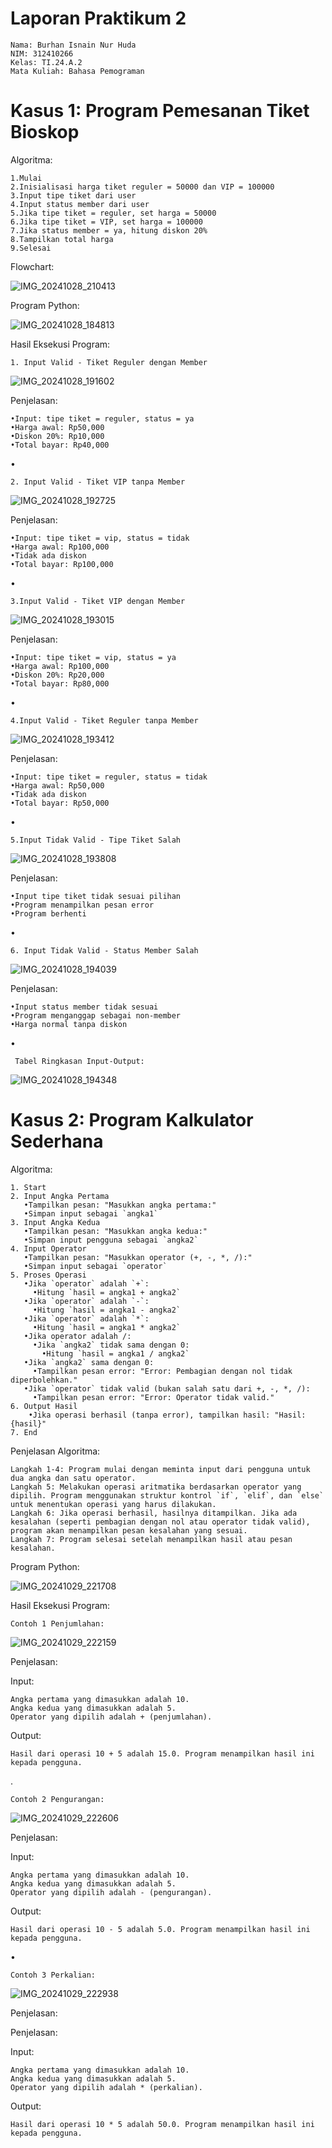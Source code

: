# Laporan Praktikum 2

    Nama: Burhan Isnain Nur Huda
    NIM: 312410266
    Kelas: TI.24.A.2
    Mata Kuliah: Bahasa Pemograman 

# Kasus 1: Program Pemesanan Tiket Bioskop

Algoritma:

    1.Mulai
    2.Inisialisasi harga tiket reguler = 50000 dan VIP = 100000
    3.Input tipe tiket dari user
    4.Input status member dari user
    5.Jika tipe tiket = reguler, set harga = 50000
    6.Jika tipe tiket = VIP, set harga = 100000
    7.Jika status member = ya, hitung diskon 20%
    8.Tampilkan total harga
    9.Selesai
    
Flowchart:

![IMG_20241028_210413](https://github.com/user-attachments/assets/b9fa3e93-b1bb-4f9d-9186-a3cdab7e1538)

Program Python:   

![IMG_20241028_184813](https://github.com/user-attachments/assets/9bec1072-82a3-4011-b637-688448b246f4)


Hasil Eksekusi Program:

    1. Input Valid - Tiket Reguler dengan Member
![IMG_20241028_191602](https://github.com/user-attachments/assets/d162e7fa-bd5e-48f9-9a2c-5199811cf9a2)

Penjelasan:

    •Input: tipe tiket = reguler, status = ya
    •Harga awal: Rp50,000
    •Diskon 20%: Rp10,000
    •Total bayar: Rp40,000
•

    2. Input Valid - Tiket VIP tanpa Member
![IMG_20241028_192725](https://github.com/user-attachments/assets/879d1a93-b6f5-4129-b3fc-b80d4e1332cd)

Penjelasan:

    •Input: tipe tiket = vip, status = tidak
    •Harga awal: Rp100,000
    •Tidak ada diskon
    •Total bayar: Rp100,000
•

    3.Input Valid - Tiket VIP dengan Member
![IMG_20241028_193015](https://github.com/user-attachments/assets/b0dbc81c-402f-4508-9ced-5c3e7a02837a)

Penjelasan:

    •Input: tipe tiket = vip, status = ya
    •Harga awal: Rp100,000
    •Diskon 20%: Rp20,000
    •Total bayar: Rp80,000
•    
    
    4.Input Valid - Tiket Reguler tanpa Member
![IMG_20241028_193412](https://github.com/user-attachments/assets/ea652cd0-ed86-475a-988e-8e52663474d9)

Penjelasan:

    •Input: tipe tiket = reguler, status = tidak
    •Harga awal: Rp50,000
    •Tidak ada diskon
    •Total bayar: Rp50,000
•

    5.Input Tidak Valid - Tipe Tiket Salah
![IMG_20241028_193808](https://github.com/user-attachments/assets/033e8af0-cf7f-4ef4-a68b-fd8e67ec06f2)

Penjelasan:

    •Input tipe tiket tidak sesuai pilihan
    •Program menampilkan pesan error
    •Program berhenti
•

    6. Input Tidak Valid - Status Member Salah
![IMG_20241028_194039](https://github.com/user-attachments/assets/58a034c6-6b3c-40b6-9b50-b2036fc03850)

Penjelasan:

    •Input status member tidak sesuai
    •Program menganggap sebagai non-member
    •Harga normal tanpa diskon

 •  
  
     Tabel Ringkasan Input-Output:
![IMG_20241028_194348](https://github.com/user-attachments/assets/4db494b3-271f-4553-ad93-f1d8c16a75d2)


# Kasus 2: Program Kalkulator Sederhana

Algoritma:

    1. Start
    2. Input Angka Pertama
       •Tampilkan pesan: "Masukkan angka pertama:"
       •Simpan input sebagai `angka1`
    3. Input Angka Kedua
       •Tampilkan pesan: "Masukkan angka kedua:"
       •Simpan input pengguna sebagai `angka2`
    4. Input Operator
       •Tampilkan pesan: "Masukkan operator (+, -, *, /):"
       •Simpan input sebagai `operator`
    5. Proses Operasi
       •Jika `operator` adalah `+`:
         •Hitung `hasil = angka1 + angka2`
       •Jika `operator` adalah `-`:
         •Hitung `hasil = angka1 - angka2`
       •Jika `operator` adalah `*`:
         •Hitung `hasil = angka1 * angka2`
       •Jika operator adalah /:
         •Jika `angka2` tidak sama dengan 0:
           •Hitung `hasil = angka1 / angka2`
       •Jika `angka2` sama dengan 0:
         •Tampilkan pesan error: "Error: Pembagian dengan nol tidak diperbolehkan."
       •Jika `operator` tidak valid (bukan salah satu dari +, -, *, /):
         •Tampilkan pesan error: "Error: Operator tidak valid."
    6. Output Hasil
        •Jika operasi berhasil (tanpa error), tampilkan hasil: "Hasil: {hasil}"
    7. End
    
Penjelasan Algoritma:

    Langkah 1-4: Program mulai dengan meminta input dari pengguna untuk dua angka dan satu operator.
    Langkah 5: Melakukan operasi aritmatika berdasarkan operator yang dipilih. Program menggunakan struktur kontrol `if`, `elif`, dan `else` untuk menentukan operasi yang harus dilakukan.
    Langkah 6: Jika operasi berhasil, hasilnya ditampilkan. Jika ada kesalahan (seperti pembagian dengan nol atau operator tidak valid), program akan menampilkan pesan kesalahan yang sesuai.
    Langkah 7: Program selesai setelah menampilkan hasil atau pesan kesalahan.

Program Python:

![IMG_20241029_221708](https://github.com/user-attachments/assets/682656f3-3d21-43ef-8169-12afcb23cde2)


Hasil Eksekusi Program:   

    Contoh 1 Penjumlahan:   
    
![IMG_20241029_222159](https://github.com/user-attachments/assets/014d4327-cbc0-4966-9797-fc174369234f)

Penjelasan:

Input:

    Angka pertama yang dimasukkan adalah 10.
    Angka kedua yang dimasukkan adalah 5.
    Operator yang dipilih adalah + (penjumlahan).
    
Output:

    Hasil dari operasi 10 + 5 adalah 15.0. Program menampilkan hasil ini kepada pengguna.

. 

    Contoh 2 Pengurangan:

![IMG_20241029_222606](https://github.com/user-attachments/assets/f6b8d915-ae2c-40e8-9732-5db7602bc618)

Penjelasan:

Input:

    Angka pertama yang dimasukkan adalah 10.
    Angka kedua yang dimasukkan adalah 5.
    Operator yang dipilih adalah - (pengurangan).
    
Output:

    Hasil dari operasi 10 - 5 adalah 5.0. Program menampilkan hasil ini kepada pengguna.

•    

    Contoh 3 Perkalian:

![IMG_20241029_222938](https://github.com/user-attachments/assets/d29d0cfc-5434-4f7f-9d8a-73cfb6dfc50a)
    
Penjelasan:

Penjelasan:

Input:

    Angka pertama yang dimasukkan adalah 10.
    Angka kedua yang dimasukkan adalah 5.
    Operator yang dipilih adalah * (perkalian).

Output:

    Hasil dari operasi 10 * 5 adalah 50.0. Program menampilkan hasil ini kepada pengguna.

